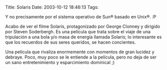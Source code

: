Title: Solaris
Date: 2003-10-12 18:46:13
Tags: 

<p>Y no precisamente por el sistema operativo de Sun® basado en Unix®. :P</p>

<p>Acabo de ver el filme Solaris, protagonizado por George Clonney y dirigido por Steven Soderbergh. Es una película que trata sobre el viaje de una tripulación a una bola y/o masa de energía llamada Solaris; lo interesante es que los recuerdos de sus seres queridos, se hacen concientes.</p>

<p>Una película que rivaliza enormemente con momentos de gran lucidez y debraye. Poco, muy poco se le entiende a la película, pero no deja de ser un sano entretenimiento y esparcimiento dominical ;)</p>
